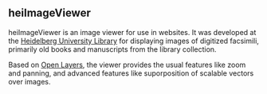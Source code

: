 ﻿
heiImageViewer
--------------

heiImageViewer is an image viewer for use in websites. It was developed
at the [Heidelberg University Library](https://www.ub.uni-heidelberg.de/)
for displaying images of digitized facsimili, primarily old books and
manuscripts from the library collection.

Based on [Open Layers](https://openlayers.org/),
the viewer provides the usual features like zoom and panning,
and advanced features like suporposition of scalable vectors over images.

